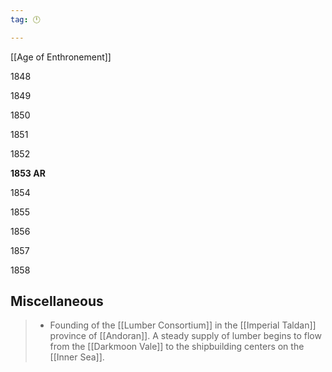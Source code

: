 ```yaml
---
tag: 🕛

---
```

[[Age of Enthronement]]


1848

1849

1850

1851

1852

**1853 AR**

1854

1855

1856

1857

1858



## Miscellaneous

>  - Founding of the [[Lumber Consortium]] in the [[Imperial Taldan]] province of [[Andoran]].  A steady supply of lumber begins to flow from the [[Darkmoon Vale]] to the shipbuilding centers on the [[Inner Sea]].






